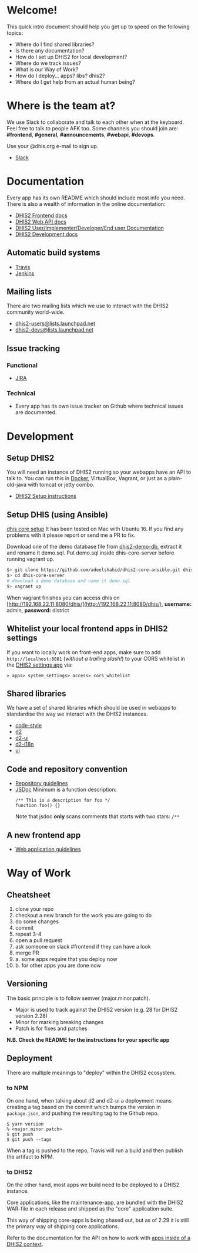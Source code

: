 # Welcome!

This quick intro document should help you get up to speed on the
following topics:

- Where do I find shared libraries?
- Is there any documentation?
- How do I set up DHIS2 for local development?
- Where do we track issues?
- What is our Way of Work?
- How do I deploy... apps? libs? dhis2?
- Where do I get help from an actual human being?

# Where is the team at?

We use Slack to collaborate and talk to each other when at the keyboard. Feel free to talk to people AFK too. Some channels you should join are: **#frontend**, **#general**, **#announcements**, **#webapi**, **#devops**.

Use your @dhis.org e-mail to sign up.

- [Slack](https://dhis2.slack.com/)

# Documentation

Every app has its own README which should include most info you need. There is also a wealth of information in
the online documentation:

- [DHIS2 Frontend docs](https://dhis2.github.io/)
- [DHIS2 Web API docs](https://docs.dhis2.org/master/en/developer/html/webapi.html)
- [DHIS2 User/Implementer/Developer/End user Documentation](https://www.dhis2.org/documentation)
- [DHIS2 Development docs](https://www.dhis2.org/development)

## Automatic build systems

- [Travis](https://travis-ci.org/)
- [Jenkins](https://ci.dhis2.org/)

## Mailing lists

There are two mailing lists which we use to interact with the DHIS2
community world-wide.

- [dhis2-users@lists.launchpad.net](https://lists.launchpad.net/dhis2-users/)
- [dhis2-devs@lists.launchpad.net](https://lists.launchpad.net/dhis2-devs/)

## Issue tracking

### Functional

- [JIRA](http://jira.dhis2.org/)

### Technical

- Every app has its own issue tracker on Github where technical issues
  are documented.

# Development

## Setup DHIS2

You will need an instance of DHIS2 running so your webapps have an API
to talk to. You can run this in
[Docker](https://github.com/dhis2/dhis2-docker), VirtualBox, Vagrant, or
just as a plain-old-java with tomcat or jetty combo.

- [DHIS2 Setup instructions](dhis2-basic-setup.md)

## Setup DHIS (using Ansible)
[dhis core setup](https://github.com/adeelshahid/dhis2-core-ansible) It has been tested on Mac with Ubuntu 16. If you find any problems with it please report or send me a PR to fix. 

Download one of the demo database file from [dhis2-demo-db](https://github.com/dhis2/dhis2-demo-db), extract it and rename it demo.sql. Put demo.sql inside dhis-core-server before running vagrant up.

```bash
$> git clone https://github.com/adeelshahid/dhis2-core-ansible.git dhis-core-server
$> cd dhis-core-server
# download a demo database and name it demo.sql
$> vagrant up
```

When vagrant finishes you can access dhis on [http://192.168.22.11:8080/dhis/](http://192.168.22.11:8080/dhis/),
**username:** admin, **password:** district

## Whitelist your local frontend apps in DHIS2 settings

If you want to locally work on front-end apps, make sure to add `http://localhost:8081` (*without a trailing slash!*)
to your CORS whitelist in the [DHIS2 settings app](http://localhost:8080/dhis/dhis-web-settings/#/access) via:

`> apps> system_settings> access> cors_whitelist`

## Shared libraries

We have a set of shared libraries which should be used in webapps to
standardise the way we interact with the DHIS2 instances.

- [code-style](https://github.com/dhis2/code-style)
- [d2](https://github.com/dhis2/d2)
- [d2-ui](https://github.com/dhis2/d2-ui)
- [d2-i18n](https://github.com/dhis2/d2-i18n)
- [ui](https://github.com/dhis2/ui)

## Code and repository convention

- [Repository guidelines](GUIDELINES.md)
- [JSDoc](https://github.com/jsdoc3/jsdoc)
    Minimum is a function description:
    ```
    /** This is a description for foo */
    function foo() {}
    ```
    Note that jsdoc **only** scans comments that starts with two stars: `/**`

## A new frontend app

- [Web application guidelines](webapp-guidelines.md)

# Way of Work

## Cheatsheet

1. clone your repo
2. checkout a new branch for the work you are going to do
3. do some changes
4. commit
5. repeat 3-4
6. open a pull request
7. ask someone on slack #frontend if they can have a look
8. merge PR
8. a. some apps require that you deploy now
8. b. for other apps you are done now

## Versioning

The basic principle is to follow semver (major.minor.patch).

- Major is used to track against the DHIS2 version (e.g. 28 for DHIS2 version 2.28)
- Minor for marking breaking changes
- Patch is for fixes and patches

**N.B. Check the README for the instructions for your specific app**

## Deployment

There are multiple meanings to "deploy" within the DHIS2 ecosystem.

### to NPM

On one hand, when talking about d2 and d2-ui a deployment means creating
a tag based on the commit which bumps the version in `package.json`, and
pushing the resulting tag to the Github repo.

```
$ yarn version
% <major.minor.patch>
$ git push
$ git push --tags
```

When a tag is pushed to the repo, Travis will run a build and then
publish the artifact to NPM.

### to DHIS2

On the other hand, most apps we build need to be deployed to a DHIS2
instance.

Core applications, like the maintenance-app, are bundled with the DHIS2
WAR-file in each release and shipped as the "core" application suite.

This way of shipping core-apps is being phased out, but as of 2.29 it is
still the primary way of shipping core applications.

Refer to the documentation for the API on how to work with [apps inside of a DHIS2 context](https://docs.dhis2.org/master/en/developer/html/webapi_apps.html).

